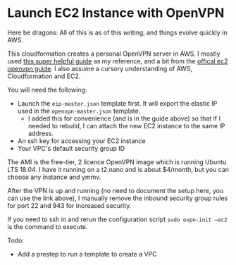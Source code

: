 Launch EC2 Instance with OpenVPN
================================

Here be dragons: All of this is as of this writing, and things evolve quickly in AWS.

This cloudformation creates a personal OpenVPN server in AWS.  I mostly used [this super helpful guide](https://medium.com/@tatianaensslin/how-to-create-a-free-personal-vpn-in-the-cloud-using-ec2-openvpn-626c40e96dab) as my reference, and a bit from the [offical ec2 openvpn guide](https://openvpn.net/vpn-server-resources/amazon-web-services-ec2-tiered-appliance-quick-start-guide/).  I also assume a cursory understanding of AWS, Cloudformation and EC2.

You will need the following:

* Launch the `eip-master.json` template first. It will export the elastic IP used in the `openvpn-master.json` template.
    - I added this for convenience (and is in the guide above) so that if I needed to rebuild, I can attach the new EC2 instance to the same IP address.
* An ssh key for accessing your EC2 instance
* Your VPC's default security group ID

The AMI is the free-tier, 2 licence OpenVPN image which is running Ubuntu LTS 18.04.  I have it running on a t2.nano and is about $4/month, but you can choose any instance and ymmv.

After the VPN is up and running (no need to document the setup here, you can use the link above), I manually remove the inbound security group rules for port 22 and 943 for increased security.

If you need to ssh in and rerun the configuration script ```sudo ovpn-init –ec2``` is the command to execute.

Todo:
* Add a prestep to run a template to create a VPC